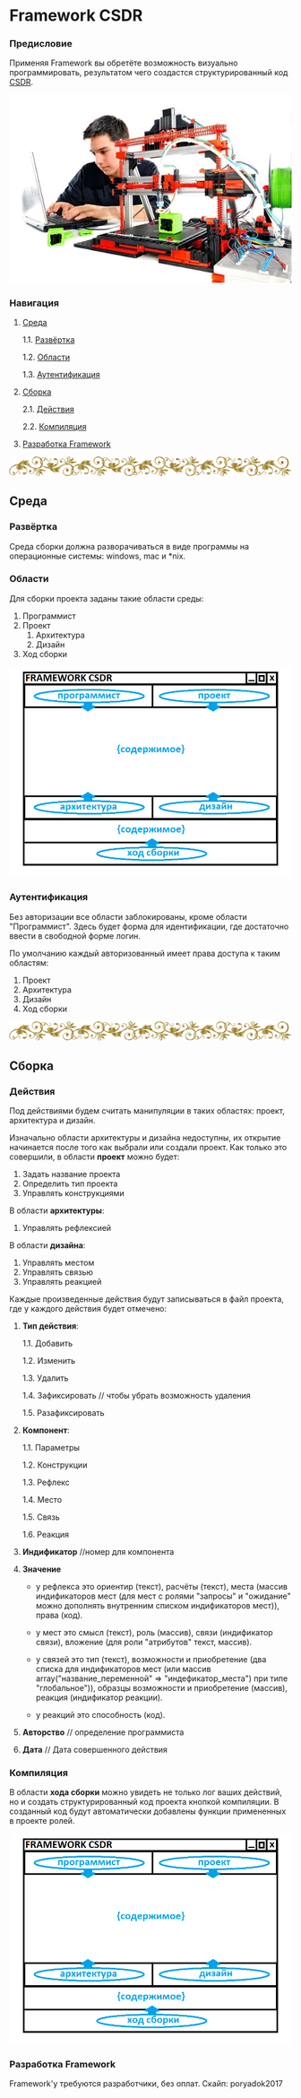 # Framework CSDR

<h3>Предисловие</h3>

Применяя Framework вы обретёте возможность визуально программировать, результатом чего создастся структурированный код <a href="https://github.com/it-architector/structure.csdr">CSDR</a>.

![](./Картинки/samostoatelnaia-sborka-3d-printera.jpg)


<h3>Навигация</h3>

1. <a href="#Среда">Среда</a>

     1.1. <a href="#Развёртка">Развёртка</a>
     
     1.2. <a href="#Области">Области</a>
     
     1.3. <a href="#Аутентификация">Аутентификация</a>
     
2. <a href="#Сборка">Сборка</a>

    2.1. <a href="#Действия">Действия</a>
    
    2.2. <a href="#Компиляция">Компиляция</a>
     
3. <a href="#Разработка-Framework">Разработка Framework</a>
    
![---------------------](./Картинки/hr.png)

<h2>Среда</h2>

<h3>Развёртка</h3>

Среда сборки должна разворачиваться в виде программы на операционные системы: windows, mac и *nix.

<h3>Области</h3>

Для сборки проекта заданы такие области среды:
1. Программист
2. Проект
    1. Архитектура
    2. Дизайн
3. Ход сборки

![](./Картинки/program/shablon1.png)

<h3>Аутентификация</h3>

Без авторизации все области заблокированы, кроме области "Программист". Здесь будет форма для идентификации, где достаточно ввести в свободной форме логин.

По умолчанию каждый авторизованный имеет права доступа к таким областям:
1. Проект
2. Архитектура
3. Дизайн
4. Ход сборки
    
![---------------------](./Картинки/hr.png)

<h2>Сборка</h2>

<h3>Действия</h3>

Под действиями будем считать манипуляции в таких областях: проект, архитектура и дизайн.

Изначально области архитектуры и дизайна недоступны, их открытие начинается после того как выбрали или создали проект. Как только это совершили, в области **проект** можно будет:
1. Задать название проекта
2. Определить тип проекта
3. Управлять конструкциями

В области **архитектуры**:
1. Управлять рефлексией

В области **дизайна**:
1. Управлять местом
2. Управлять связью
3. Управлять реакцией

Каждые произведенные действия будут записываться в файл проекта, где у каждого действия будет отмечено:

1. **Тип действия**:

     1.1. Добавить
     
     1.2. Изменить
     
     1.3. Удалить
     
     1.4. Зафиксировать // чтобы убрать возможность удаления
     
     1.5. Разафиксировать
2. **Компонент**:

     1.1. Параметры

     1.2. Конструкции

     1.3. Рефлекс
     
     1.4. Место
     
     1.5. Связь
     
     1.6. Реакция

3. **Индификатор** //номер для компонента

4. **Значение**

     - у рефлекса это ориентир (текст), расчёты (текст), места (массив индификаторов мест (для мест с ролями "запросы" и "ожидание" можно дополнять внутренним списком индификаторов мест)), права (код).
    
     - у мест это смысл (текст), роль (массив), связи (индификатор связи), вложение (для роли "атрибутов" текст, массив).
     
     - у связей это тип (текст), возможности и приобретение (два списка для индификаторов мест (или массив array("название_переменной" => "индефикатор_места") при типе "глобальное")), образцы возможности и приобретение (массив), реакция (индификатор реакции).
    
     - у реакций это способность (код).
     
5. **Авторство** // определение программиста
     
6. **Дата** // Дата совершенного действия

<h3>Компиляция</h3>

В области **хода сборки** можно увидеть не только лог ваших действий, но и создать структурированный код проекта кнопкой компиляции. В созданный код будут автоматически добавлены функции примененных в проекте ролей.


![](./Картинки/program/shablon1.png)

<h3>Разработка Framework</h3>

Framework'у требуются разработчики, без оплат. Скайп: poryadok2017